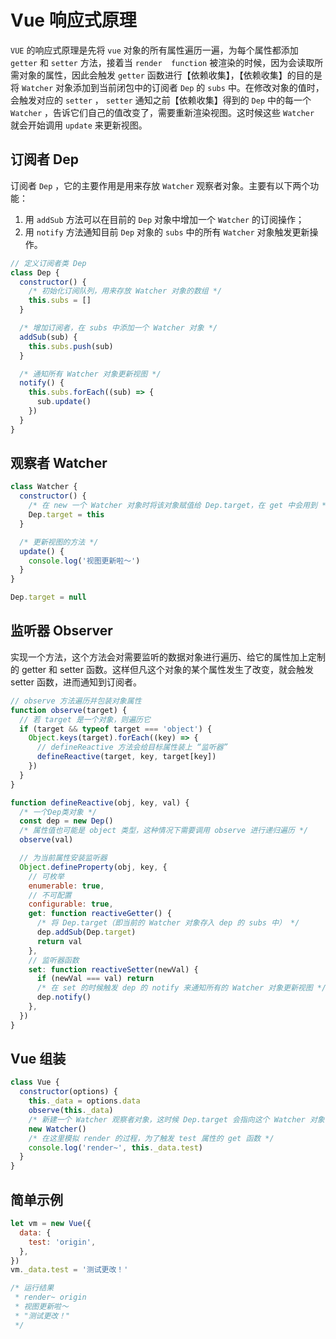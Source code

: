 # Vue 响应式原理

`VUE` 的响应式原理是先将 `vue` 对象的所有属性遍历一遍，为每个属性都添加 `getter` 和 `setter` 方法，接着当 `render  function` 被渲染的时候，因为会读取所需对象的属性，因此会触发 `getter` 函数进行【依赖收集】，【依赖收集】的目的是将 `Watcher` 对象添加到当前闭包中的订阅者 `Dep` 的 `subs` 中。在修改对象的值时，会触发对应的 `setter` ， `setter` 通知之前【依赖收集】得到的 `Dep` 中的每一个 `Watcher` ，告诉它们自己的值改变了，需要重新渲染视图。这时候这些 `Watcher` 就会开始调用 `update` 来更新视图。

## 订阅者 Dep

订阅者 `Dep` ，它的主要作用是用来存放 `Watcher` 观察者对象。主要有以下两个功能：

1. 用 `addSub` 方法可以在目前的 `Dep` 对象中增加一个 `Watcher` 的订阅操作；
1. 用 `notify` 方法通知目前 `Dep` 对象的 `subs` 中的所有 `Watcher` 对象触发更新操作。

```javascript
// 定义订阅者类 Dep
class Dep {
  constructor() {
    /* 初始化订阅队列，用来存放 Watcher 对象的数组 */
    this.subs = []
  }

  /* 增加订阅者，在 subs 中添加一个 Watcher 对象 */
  addSub(sub) {
    this.subs.push(sub)
  }

  /* 通知所有 Watcher 对象更新视图 */
  notify() {
    this.subs.forEach((sub) => {
      sub.update()
    })
  }
}
```

## 观察者 Watcher

```javascript
class Watcher {
  constructor() {
    /* 在 new 一个 Watcher 对象时将该对象赋值给 Dep.target，在 get 中会用到 */
    Dep.target = this
  }

  /* 更新视图的方法 */
  update() {
    console.log('视图更新啦～')
  }
}

Dep.target = null
```

## 监听器 Observer

实现一个方法，这个方法会对需要监听的数据对象进行遍历、给它的属性加上定制的 getter 和 setter 函数。这样但凡这个对象的某个属性发生了改变，就会触发 setter 函数，进而通知到订阅者。

```javascript
// observe 方法遍历并包装对象属性
function observe(target) {
  // 若 target 是一个对象，则遍历它
  if (target && typeof target === 'object') {
    Object.keys(target).forEach((key) => {
      // defineReactive 方法会给目标属性装上 “监听器”
      defineReactive(target, key, target[key])
    })
  }
}

function defineReactive(obj, key, val) {
  /* 一个Dep类对象 */
  const dep = new Dep()
  /* 属性值也可能是 object 类型，这种情况下需要调用 observe 进行递归遍历 */
  observe(val)

  // 为当前属性安装监听器
  Object.defineProperty(obj, key, {
    // 可枚举
    enumerable: true,
    // 不可配置
    configurable: true,
    get: function reactiveGetter() {
      /* 将 Dep.target（即当前的 Watcher 对象存入 dep 的 subs 中） */
      dep.addSub(Dep.target)
      return val
    },
    // 监听器函数
    set: function reactiveSetter(newVal) {
      if (newVal === val) return
      /* 在 set 的时候触发 dep 的 notify 来通知所有的 Watcher 对象更新视图 */
      dep.notify()
    },
  })
}
```

## Vue 组装

```javascript
class Vue {
  constructor(options) {
    this._data = options.data
    observe(this._data)
    /* 新建一个 Watcher 观察者对象，这时候 Dep.target 会指向这个 Watcher 对象 */
    new Watcher()
    /* 在这里模拟 render 的过程，为了触发 test 属性的 get 函数 */
    console.log('render~', this._data.test)
  }
}
```

## 简单示例

```javascript
let vm = new Vue({
  data: {
    test: 'origin',
  },
})
vm._data.test = '测试更改！'

/* 运行结果
 * render~ origin
 * 视图更新啦～
 * "测试更改！"
 */
```
